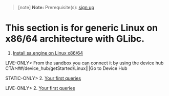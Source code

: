 > [note]  **Note:** Prerequisite(s): [sign up](/docs/usermd/getting-started/sign-up.md) 
# This section is for generic Linux on x86/64 architecture with GLibc.

1. [Install sa.engine on Linux x86/64](/docs/usermd/getting-started/linux/install.md)

LIVE-ONLY> 
From the sandbox you can connect it by using the device hub
CTA>##/device_hub/getStarted/Linux|||Go to Device Hub


STATIC-ONLY> 
2.  [Your first queries](http://docs.streamanalyze.com/current/index.html#md_tutorial_README_html)


LIVE-ONLY> 
2.  [Your first queries](/docs/md/tutorial/README.md)
